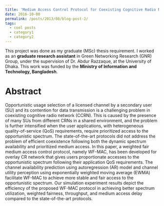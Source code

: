 ```yaml
---
title: 'Medium Access Control Protocol for Coexisting Cognitive Radio Networks'
date: 2016-10-00
permalink: /posts/2013/08/blog-post-2/
tags:
  - cool posts
  - category1
  - category2
---
```


This project was done as my graduate (MSc) thesis requirement. I worked as an **graduate research assistant** in Green Networking Research (GNR) Group, under the supervision of Dr. Abdur Razzaque, at the University of Dhaka. This work was funded by the **Ministry of Information and Technology, Bangladesh**.

Abstract
======
Opportunistic usage selection of a licensed channel by a secondary user (SU) and its contention for data transmission is a challenging problem in coexisting cognitive radio network (CCRN). This is caused by the presence of many SUs from different CRNs in a shared environment, and the problem is further intensified when the user applications, with heterogeneous quality-of-service (QoS) requirements, require prioritized access to the opportunistic spectrum. The state-of-the-art protocols did not address the problem of efficient coexistence following both the dynamic spectrum availability and prioritized medium access. In this paper, a weighted fair medium access control protocol, namely WF-MAC, has been developed for overlay CR network that gives users proportionate accesses to the opportunistic spectrum following their application QoS requirements. The channel availability prediction using autoregression (AR) model and channel utility perception using exponentially weighted moving average (EWMA) facilitate WF-MAC to achieve more stable and fair access to the opportunistic spectrum. Our simulation experiment results depict the efficiency of the proposed WF-MAC protocol in achieving better spectrum utilization, weighted fairness, throughput, and medium access delay compared to the state-of-the-art protocols.